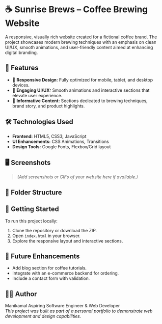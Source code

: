 # ☕ Sunrise Brews – Coffee Brewing Website

A responsive, visually rich website created for a fictional coffee brand. The project showcases modern brewing techniques with an emphasis on clean UI/UX, smooth animations, and user-friendly content aimed at enhancing digital branding.

## 🌟 Features

- 📱 **Responsive Design:** Fully optimized for mobile, tablet, and desktop devices.
- 🎨 **Engaging UI/UX:** Smooth animations and interactive sections that elevate user experience.
- 🧾 **Informative Content:** Sections dedicated to brewing techniques, brand story, and product highlights.

## 🛠️ Technologies Used

- **Frontend:** HTML5, CSS3, JavaScript  
- **UI Enhancements:** CSS Animations, Transitions  
- **Design Tools:** Google Fonts, Flexbox/Grid layout

## 🖥️ Screenshots

> *(Add screenshots or GIFs of your website here if available.)*

## 📁 Folder Structure


## 🚀 Getting Started

To run this project locally:

1. Clone the repository or download the ZIP.
2. Open `index.html` in your browser.
3. Explore the responsive layout and interactive sections.

## 📌 Future Enhancements

- Add blog section for coffee tutorials.
- Integrate with an e-commerce backend for ordering.
- Include a contact form with validation.

## 👩‍💻 Author

Manikamal
Aspiring Software Engineer & Web Developer  
*This project was built as part of a personal portfolio to demonstrate web development and design capabilities.*
